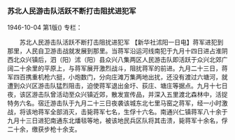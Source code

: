 ### 苏北人民游击队活跃不断打击阻扰进犯军

1946-10-04
第1版()
专栏：

　　苏北人民游击队活跃不断打击阻扰进犯军
    【新华社沭阳一日电】蒋军进犯到那里，人民自卫游击战就发展到那里。当蒋军沿运河线南犯于九月十四日进占淮阴西北众兴镇后，泗（阳）沭（阳）县众兴八集两区人民游击队即活跃于众兴北郊广阔二十余里的平原上，与蒋军展开激烈战斗，阻扰蒋军的前进。九月二十三日，蒋军四百携重机枪六挺，小炮数门，分向庄滩万集两地出扰，还没有渡过六塘河，就遭到众兴区游击队猛烈阻击，迫使蒋军退出金圩、荻庄、塘庄等据点。九月十七日夜，该区游击队曾活动至众兴镇近郊，散发宣传品，并深入五里渡北森林中，活捉特务六名。宿迁游击队于九月二十三日夜袭该城东北七里马窑之蒋军，经一小时激战，将该地蒋军全部消灭，击毙蒋军七名，生俘十六名。南通兴仁镇蒋军八十余于九月十三日进犯南通东北燔毯等地，被该地民兵区队将其击溃，毙蒋军十余名，俘二十余，缴获步枪十余支。
